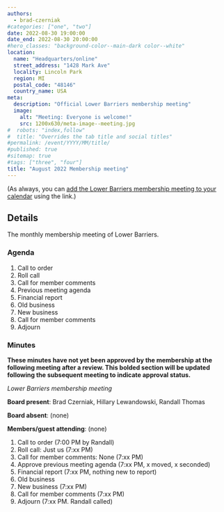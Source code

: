 ```yaml
---
authors:
  - brad-czerniak
#categories: ["one", "two"]
date: 2022-08-30 19:00:00
date_end: 2022-08-30 20:00:00
#hero_classes: "background-color--main-dark color--white"
location:
  name: "Headquarters/online"
  street_address: "1428 Mark Ave"
  locality: Lincoln Park
  region: MI
  postal_code: "48146"
  country_name: USA
meta:
  description: "Official Lower Barriers membership meeting"
  image:
    alt: "Meeting: Everyone is welcome!"
    src: 1200x630/meta-image--meeting.jpg
#  robots: "index,follow"
#  title: "Overrides the tab title and social titles"
#permalink: /event/YYYY/MM/title/
#published: true
#sitemap: true
#tags: ["three", "four"]
title: "August 2022 Membership meeting"
---
```


(As always, you can [add the Lower Barriers membership meeting to your calendar](http://bit.ly/lowerbarriers) using the link.)

## Details

The monthly membership meeting of Lower Barriers.

### Agenda

  1. Call to order
  2. Roll call
  3. Call for member comments
  4. Previous meeting agenda
  5. Financial report
  6. Old business
  7. New business
  9. Call for member comments
  10. Adjourn

### Minutes

**These minutes have not yet been approved by the membership at the following meeting after a review. This bolded section
will be updated following the subsequent meeting to indicate approval status.**

_Lower Barriers membership meeting_

**Board present**: Brad Czerniak, Hillary Lewandowski, Randall Thomas

**Board absent**: (none)

**Members/guest attending**: (none)

  1. Call to order (7:00 PM by Randall)
  2. Roll call: Just us (7:xx PM)
  3. Call for member comments: None (7:xx PM)
  4. Approve previous meeting agenda (7:xx PM, x moved, x seconded)
  5. Financial report (7:xx PM, nothing new to report)
  6. Old business
  7. New business (7:xx PM)
  8. Call for member comments (7:xx PM)
  9. Adjourn (7:xx PM. Randall called)
